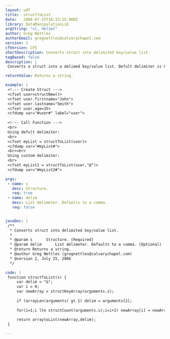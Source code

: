 ```yaml
---
layout: udf
title:  structToList
date:   2006-07-25T16:33:25.000Z
library: DataManipulationLib
argString: "s[, delim]"
author: Greg Nettles
authorEmail: gregnettles@calvarychapel.com
version: 2
cfVersion: CF5
shortDescription: Converts struct into delimited key/value list.
tagBased: false
description: |
 Converts a struct into a delimed key/value list. Defult delimiter is &quot;&amp;&quot; but any character can be used by passing it as a second argument.

returnValue: Returns a string.

example: |
 <!--- Create Struct --->
 <cfset user=structNew()>
 <cfset user.firstname="John">
 <cfset user.lastname="Smith">
 <cfset user.age=35>
 <cfdump var="#user#" label="user">
 
 <!--- Call Function --->
 <br>
 Using defult delimiter:
 <br>
 <cfset myList = structToList(user)>
 <cfdump var="#myList#">
 <br><br>
 Using custom delimiter:
 <br>
 <cfset myList2 = structToList(user,"@")>
 <cfdump var="#myList2#">

args:
 - name: s
   desc: Structure.
   req: true
 - name: delim
   desc: List delimeter. Defaults to a comma.
   req: false


javaDoc: |
 /**
  * Converts struct into delimited key/value list.
  * 
  * @param s      Structure. (Required)
  * @param delim      List delimeter. Defaults to a comma. (Optional)
  * @return Returns a string. 
  * @author Greg Nettles (gregnettles@calvarychapel.com) 
  * @version 2, July 25, 2006 
  */

code: |
 function structToList(s) {
     var delim = "&";
     var i = 0;
     var newArray = structKeyArray(arguments.s);
 
     if (arrayLen(arguments) gt 1) delim = arguments[2];
 
     for(i=1;i lte structCount(arguments.s);i=i+1) newArray[i] = newArray[i] & "=" & arguments.s[newArray[i]];
 
     return arraytoList(newArray,delim);
 }

---
```


